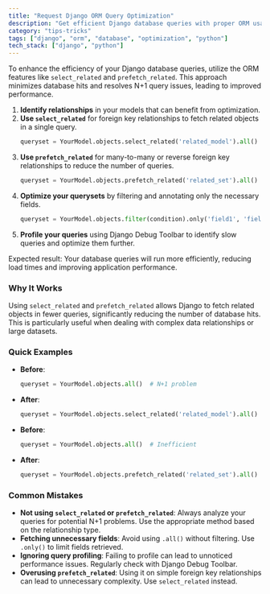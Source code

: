 ```yaml
---
title: "Request Django ORM Query Optimization"
description: "Get efficient Django database queries with proper ORM usage"
category: "tips-tricks"
tags: ["django", "orm", "database", "optimization", "python"]
tech_stack: ["django", "python"]
---
```


To enhance the efficiency of your Django database queries, utilize the ORM features like `select_related` and `prefetch_related`. This approach minimizes database hits and resolves N+1 query issues, leading to improved performance.

1. **Identify relationships** in your models that can benefit from optimization.
2. **Use `select_related`** for foreign key relationships to fetch related objects in a single query. 
   ```python
   queryset = YourModel.objects.select_related('related_model').all()
   ```
3. **Use `prefetch_related`** for many-to-many or reverse foreign key relationships to reduce the number of queries.
   ```python
   queryset = YourModel.objects.prefetch_related('related_set').all()
   ```
4. **Optimize your querysets** by filtering and annotating only the necessary fields.
   ```python
   queryset = YourModel.objects.filter(condition).only('field1', 'field2')
   ```
5. **Profile your queries** using Django Debug Toolbar to identify slow queries and optimize them further.

Expected result: Your database queries will run more efficiently, reducing load times and improving application performance.

### Why It Works
Using `select_related` and `prefetch_related` allows Django to fetch related objects in fewer queries, significantly reducing the number of database hits. This is particularly useful when dealing with complex data relationships or large datasets.

### Quick Examples
- **Before**: 
   ```python
   queryset = YourModel.objects.all()  # N+1 problem
   ```
- **After**: 
   ```python
   queryset = YourModel.objects.select_related('related_model').all()  # Optimized
   ```

- **Before**: 
   ```python
   queryset = YourModel.objects.all()  # Inefficient
   ```
- **After**: 
   ```python
   queryset = YourModel.objects.prefetch_related('related_set').all()  # Efficient
   ```

### Common Mistakes
- **Not using `select_related` or `prefetch_related`**: Always analyze your queries for potential N+1 problems. Use the appropriate method based on the relationship type.
- **Fetching unnecessary fields**: Avoid using `.all()` without filtering. Use `.only()` to limit fields retrieved.
- **Ignoring query profiling**: Failing to profile can lead to unnoticed performance issues. Regularly check with Django Debug Toolbar.
- **Overusing `prefetch_related`**: Using it on simple foreign key relationships can lead to unnecessary complexity. Use `select_related` instead.